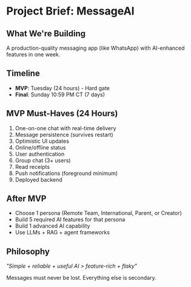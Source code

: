 # Project Brief: MessageAI

## What We're Building
A production-quality messaging app (like WhatsApp) with AI-enhanced features in one week.

## Timeline
- **MVP**: Tuesday (24 hours) - Hard gate
- **Final**: Sunday 10:59 PM CT (7 days)

## MVP Must-Haves (24 Hours)
1. One-on-one chat with real-time delivery
2. Message persistence (survives restart)
3. Optimistic UI updates
4. Online/offline status
5. User authentication
6. Group chat (3+ users)
7. Read receipts
8. Push notifications (foreground minimum)
9. Deployed backend

## After MVP
- Choose 1 persona (Remote Team, International, Parent, or Creator)
- Build 5 required AI features for that persona
- Build 1 advanced AI capability
- Use LLMs + RAG + agent frameworks

## Philosophy
*"Simple + reliable + useful AI > feature-rich + flaky"*

Messages must never be lost. Everything else is secondary.
